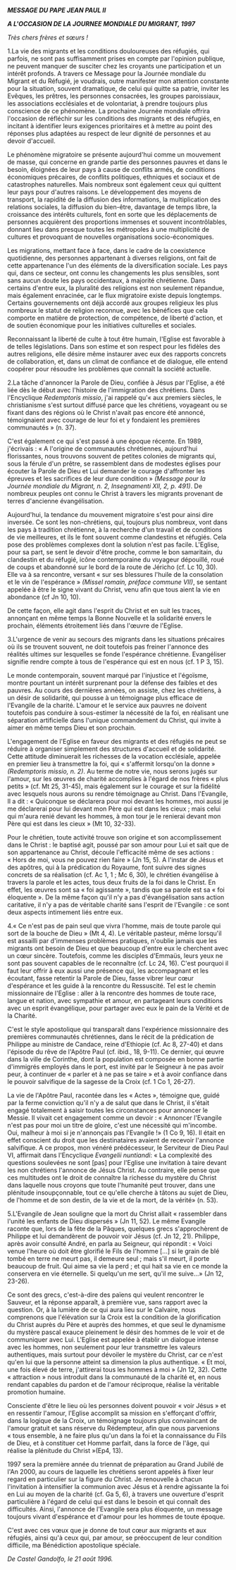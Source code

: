 ***MESSAGE DU PAPE JEAN PAUL II***

***A L'OCCASION DE LA JOURNEE MONDIALE DU MIGRANT, 1997***

*Très chers frères et sœurs !*

1.La vie des migrants et les conditions douloureuses des réfugiés, qui parfois, ne sont pas suffisamment prises en compte par l'opinion publique, ne peuvent manquer de susciter chez les croyants une participation et un intérêt profonds. A travers ce Message pour la Journée mondiale du Migrant et du Réfugié, je voudrais, outre manifester mon attention constante pour la situation, souvent dramatique, de celui qui quitte sa patrie, inviter les Evêques, les prêtres, les personnes consacrées, les groupes paroissiaux, les associations ecclésiales et de volontariat, à prendre toujours plus conscience de ce phénomène. La prochaine Journée mondiale offrira l'occasion de réfléchir sur les conditions des migrants et des réfugiés, en incitant à identifier leurs exigences prioritaires et à mettre au point des réponses plus adaptées au respect de leur dignité de personnes et au devoir d'accueil.

Le phénomène migratoire se présente aujourd'hui comme un mouvement de masse, qui concerne en grande partie des personnes pauvres et dans le besoin, éloignées de leur pays à cause de conflits armés, de conditions économiques précaires, de conflits politiques, ethniques et sociaux et de catastrophes naturelles. Mais nombreux sont également ceux qui quittent leur pays pour d'autres raisons. Le développement des moyens de transport, la rapidité de la diffusion des informations, la multiplication des relations sociales, la diffusion du bien-être, davantage de temps libre, la croissance des intérêts culturels, font en sorte que les déplacements de personnes acquièrent des proportions immenses et souvent incontrôlables, donnant lieu dans presque toutes les métropoles à une multiplicité de cultures et provoquant de nouvelles organisations socio-économiques.

Les migrations, mettant face à face, dans le cadre de la coexistence quotidienne, des personnes appartenant à diverses religions, ont fait de cette appartenance l'un des éléments de la diversification sociale. Les pays qui, dans ce secteur, ont connu les changements les plus sensibles, sont sans aucun doute les pays occidentaux, à majorité chrétienne. Dans certains d'entre eux, la pluralité des religions est non seulement répandue, mais également enracinée, car le flux migratoire existe depuis longtemps. Certains gouvernements ont déjà accordé aux groupes religieux les plus nombreux le statut de religion reconnue, avec les bénéfices que cela comporte en matière de protection, de compétence, de liberté d'action, et de soutien économique pour les initiatives culturelles et sociales.

Reconnaissant la liberté de culte à tout être humain, l'Eglise est favorable à de telles législations. Dans son estime et son respect pour les fidèles des autres religions, elle désire même instaurer avec eux des rapports concrets de collaboration, et, dans un climat de confiance et de dialogue, elle entend coopérer pour résoudre les problèmes que connaît la société actuelle.

2.La tâche d'annoncer la Parole de Dieu, confiée à Jésus par l'Eglise, a été liée dès le début avec l'histoire de l'immigration des chrétiens. Dans l'Encyclique *Redemptoris missio*, j'ai rappelé qu'« aux premiers siècles, le christianisme s'est surtout diffusé parce que les chrétiens, voyageant ou se fixant dans des régions où le Christ n'avait pas encore été annoncé, témoignaient avec courage de leur foi et y fondaient les premières communautés » (n. 37).

C'est également ce qui s'est passé à une époque récente. En 1989, j'écrivais : « A l'origine de communautés chrétiennes, aujourd'hui florissantes, nous trouvons souvent de petites colonies de migrants qui, sous la férule d'un prêtre, se rassemblent dans de modestes églises pour écouter la Parole de Dieu et Lui demander le courage d'affronter les épreuves et les sacrifices de leur dure condition » *(Message pour la Journée mondiale du Migrant, n. 2, Insegnamenti XII, 2, p. 491)*. De nombreux peuples ont connu le Christ à travers les migrants provenant de terres d'ancienne évangélisation.

Aujourd'hui, la tendance du mouvement migratoire s'est pour ainsi dire inversée. Ce sont les non-chrétiens, qui, toujours plus nombreux, vont dans les pays à tradition chrétienne, à la recherche d'un travail et de conditions de vie meilleures, et ils le font souvent comme clandestins et réfugiés. Cela pose des problèmes complexes dont la solution n'est pas facile. L'Eglise, pour sa part, se sent le devoir d'être proche, comme le bon samaritain, du clandestin et du réfugié, icône contemporaine du voyageur dépouillé, roué de coups et abandonné sur le bord de la route de Jéricho (cf. Lc 10, 30). Elle va à sa rencontre, versant « sur ses blessures l'huile de la consolation et le vin de l'espérance » *(Missel romain, préface commune VII)*, se sentant appelée à être le signe vivant du Christ, venu afin que tous aient la vie en abondance (cf Jn 10, 10).

De cette façon, elle agit dans l'esprit du Christ et en suit les traces, annonçant en même temps la Bonne Nouvelle et la solidarité envers le prochain, éléments étroitement liés dans l'œuvre de l'Eglise.

3.L'urgence de venir au secours des migrants dans les situations précaires où ils se trouvent souvent, ne doit toutefois pas freiner l'annonce des réalités ultimes sur lesquelles se fonde l'espérance chrétienne. Evangéliser signifie rendre compte à tous de l'espérance qui est en nous (cf. 1 P 3, 15).

Le monde contemporain, souvent marqué par l'injustice et l'égoïsme, montre pourtant un intérêt surprenant pour la défense des faibles et des pauvres. Au cours des dernières années, on assiste, chez les chrétiens, à un désir de solidarité, qui pousse à un témoignage plus efficace de l'Evangile de la charité. L'amour et le service aux pauvres ne doivent toutefois pas conduire à sous-estimer la nécessité de la foi, en réalisant une séparation artificielle dans l'unique commandement du Christ, qui invite à aimer en même temps Dieu et son prochain.

L'engagement de l'Eglise en faveur des migrants et des réfugiés ne peut se réduire à organiser simplement des structures d'accueil et de solidarité. Cette attitude diminuerait les richesses de la vocation ecclésiale, appelée en premier lieu à transmettre la foi, qui « s'affermit lorsqu'on la donne » *(Redemptoris missio, n. 2)*. Au terme de notre vie, nous serons jugés sur l'amour, sur les œuvres de charité accomplies à l'égard de nos frères « plus petits » (cf. Mt 25, 31-45), mais également sur le courage et sur la fidélité avec lesquels nous aurons su rendre témoignage au Christ. Dans l'Evangile, Il a dit : « Quiconque se déclarera pour moi devant les hommes, moi aussi je me déclarerai pour lui devant mon Père qui est dans les cieux ; mais celui qui m'aura renié devant les hommes, à mon tour je le renierai devant mon Père qui est dans les cieux » (Mt 10, 32-33).

Pour le chrétien, toute activité trouve son origine et son accomplissement dans le Christ : le baptisé agit, poussé par son amour pour Lui et sait que de son appartenance au Christ, découle l'efficacité même de ses actions : « Hors de moi, vous ne pouvez rien faire » (Jn 15, 5). A l'instar de Jésus et des apôtres, qui à la prédication du Royaume, font suivre des signes concrets de sa réalisation (cf. Ac 1, 1 ; Mc 6, 30), le chrétien évangélise à travers la parole et les actes, tous deux fruits de la foi dans le Christ. En effet, les œuvres sont sa « foi agissante », tandis que sa parole est sa « foi éloquente ». De la même façon qu'il n'y a pas d'évangélisation sans action caritative, il n'y a pas de véritable charité sans l'esprit de l'Evangile : ce sont deux aspects intimement liés entre eux.

4.« Ce n'est pas de pain seul que vivra l'homme, mais de toute parole qui sort de la bouche de Dieu » (Mt 4, 4). Le véritable pasteur, même lorsqu'il est assailli par d'immenses problèmes pratiques, n'oublie jamais que les migrants ont besoin de Dieu et que beaucoup d'entre eux le cherchent avec un cœur sincère. Toutefois, comme les disciples d'Emmaüs, leurs yeux ne sont pas souvent capables de le reconnaître (cf. Lc 24, 16). C'est pourquoi il faut leur offrir à eux aussi une présence qui, les accompagnant et les écoutant, fasse retentir la Parole de Dieu, fasse vibrer leur cœur d'espérance et les guide à la rencontre du Ressuscité. Tel est le chemin missionnaire de l'Eglise : aller à la rencontre des hommes de toute race, langue et nation, avec sympathie et amour, en partageant leurs conditions avec un esprit évangélique, pour partager avec eux le pain de la Vérité et de la Charité.

C'est le style apostolique qui transparaît dans l'expérience missionnaire des premières communautés chrétiennes, dans le récit de la prédication de Philippe au ministre de Candace, reine d'Ethiopie (cf. Ac 8, 27-40) et dans l'épisode du rêve de l'Apôtre Paul (cf. ibid., 18, 9-11). Ce dernier, qui œuvre dans la ville de Corinthe, dont la population est composée en bonne partie d'immigrés employés dans le port, est invité par le Seigneur à ne pas avoir peur, à continuer de « parler et à ne pas se taire » et à avoir confiance dans le pouvoir salvifique de la sagesse de la Croix (cf. 1 Co 1, 26-27).

La vie de l'Apôtre Paul, racontée dans les « Actes », témoigne que, guidé par la ferme conviction qu'il n'y a de salut que dans le Christ, il s'était engagé totalement à saisir toutes les circonstances pour annoncer le Messie. Il vivait cet engagement comme un devoir : « Annoncer l'Evangile n'est pas pour moi un titre de gloire, c'est une nécessité qui m'incombe. Oui, malheur à moi si je n'annonçais pas l'Evangile !» (1 Co 9, 16). Il était en effet conscient du droit que les destinataires avaient de recevoir l'annonce salvifique. A ce propos, mon vénéré prédécesseur, le Serviteur de Dieu Paul VI, affirmait dans l'Encyclique *Evangelii nuntiandi*: « La complexité des questions soulevées ne sont [pas] pour l'Eglise une invitation à taire devant les non chrétiens l'annonce de Jésus Christ. Au contraire, elle pense que ces multitudes ont le droit de connaître la richesse du mystère du Christ dans laquelle nous croyons que toute l'humanité peut trouver, dans une plénitude insoupçonnable, tout ce qu'elle cherche à tâtons au sujet de Dieu, de l'homme et de son destin, de la vie et de la mort, de la vérité» (n. 53).

5.L'Evangile de Jean souligne que la mort du Christ allait « rassembler dans l'unité les enfants de Dieu dispersés » (Jn 11, 52). Le même Evangile raconte que, lors de la fête de la Pâques, quelques grecs s'approchèrent de Philippe et lui demandèrent de pouvoir voir Jésus (cf. Jn 12, 21). Philippe, après avoir consulté André, en parla au Seigneur, qui répondit : « Voici venue l'heure où doit être glorifié le Fils de l'homme [...] si le grain de blé tombé en terre ne meurt pas, il demeure seul ; mais s'il meurt, il porte beaucoup de fruit. Qui aime sa vie la perd ; et qui hait sa vie en ce monde la conservera en vie éternelle. Si quelqu'un me sert, qu'il me suive...» (Jn 12, 23-26).

Ce sont des grecs, c'est-à-dire des païens qui veulent rencontrer le Sauveur, et la réponse apparaît, à première vue, sans rapport avec la question. Or, à la lumière de ce qui aura lieu sur le Calvaire, nous comprenons que l'élévation sur la Croix est la condition de la glorification du Christ auprès du Père et auprès des hommes, et que seul le dynamisme du mystère pascal exauce pleinement le désir des hommes de le voir et de communiquer avec Lui. L'Eglise est appelée à établir un dialogue intense avec les hommes, non seulement pour leur transmettre les valeurs authentiques, mais surtout pour dévoiler le mystère du Christ, car ce n'est qu'en lui que la personne atteint sa dimension la plus authentique. « Et moi, une fois élevé de terre, j'attirerai tous les hommes à moi » (Jn 12, 32). Cette « attraction » nous introduit dans la communauté de la charité et, en nous rendant capables du pardon et de l'amour réciproque, réalise la véritable promotion humaine.

Consciente d'être le lieu où les personnes doivent pouvoir « voir Jésus » et en ressentir l'amour, l'Eglise accomplit sa mission en s'efforçant d'offrir, dans la logique de la Croix, un témoignage toujours plus convaincant de l'amour gratuit et sans réserve du Rédempteur, afin que nous parvenions « tous ensemble, à ne faire plus qu'un dans la foi et la connaissance du Fils de Dieu, et à constituer cet Homme parfait, dans la force de l'âge, qui réalise la plénitude du Christ »(Ep4, 13).

1997 sera la première année du triennat de préparation au Grand Jubilé de l'An 2000, au cours de laquelle les chrétiens seront appelés à fixer leur regard en particulier sur la figure du Christ. Je renouvelle à chacun l'invitation à intensifier la communion avec Jésus et à rendre agissante la foi en Lui au moyen de la charité (cf. Ga 5, 6), à travers une ouverture d'esprit particulière à l'égard de celui qui est dans le besoin et qui connaît des difficultés. Ainsi, l'annonce de l'Evangile sera plus éloquente, un message toujours vivant d'espérance et d'amour pour les hommes de toute époque.

C'est avec ces vœux que je donne de tout cœur aux migrants et aux réfugiés, ainsi qu'à ceux qui, par amour, se préoccupent de leur condition difficile, ma Bénédiction apostolique spéciale.

*De Castel Gandolfo, le 21 août 1996.*